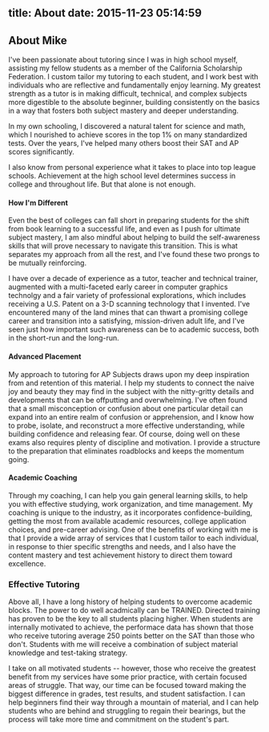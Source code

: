 title: About
date: 2015-11-23 05:14:59
---
## About Mike

I've been passionate about tutoring since I was in high school myself, assisting my fellow students as a member of the California Scholarship Federation. I custom tailor my tutoring to each student, and I work best with individuals who are reflective and fundamentally enjoy learning. My greatest strength as a tutor is in making difficult, technical, and complex subjects more digestible to the absolute beginner, building consistently on the basics in a way that fosters both subject mastery and deeper understanding.

In my own schooling, I discovered a natural talent for science and math, which I nourished to achieve scores in the top 1% on many standardized tests. Over the years, I've helped many others boost their SAT and AP scores significantly.

I also know from personal experience what it takes to place into top league schools. Achievement at the high school level determines success in college and throughout life. But that alone is not enough.

#### How I'm Different

Even the best of colleges can fall short in preparing students for the shift from book learning to a successful life, and even as I push for ultimate subject mastery, I am also mindful about helping to build the self-awareness skills that will prove necessary to navigate this transition. This is what separates my approach from all the rest, and I've found these two prongs to be mutually reinforcing.

I have over a decade of experience as a tutor, teacher and technical trainer, augmented with a multi-faceted early career in computer graphics technolgy and a fair variety of professional explorations, which includes receiving a U.S. Patent on a 3-D scanning technology that I invented. I've encountered many of the land mines that can thwart a promising college career and transition into a satisfying, mission-driven adult life, and I've seen just how important such awareness can be to academic success, both in the short-run and the long-run.

#### Advanced Placement
My approach to tutoring for AP Subjects draws upon my deep inspiration from and retention of this material. I help my students to connect the naive joy and beauty they may find in the subject with the nitty-gritty details and developments that can be offputting and overwhelming. I've often found that a small misconception or confusion about one particular detail can expand into an entire realm of confusion or apprehension, and I know how to probe, isolate, and reconstruct a more effective understanding, while building confidence and releasing fear. Of course, doing well on these exams also requires plenty of discipline and motivation. I provide a structure to the preparation that eliminates roadblocks and keeps the momentum going.

#### Academic Coaching
Through my coaching, I can help you gain general learning skills, to help you with effective studying, work organization, and time management. My coaching is unique to the industry, as it incorporates confidence-building, getting the most from available academic resources, college application choices, and pre-career advising. One of the benefits of working with me is that I provide a wide array of services that I custom tailor to each individual, in response to thier specific strengths and needs, and I also have the content mastery and test achievement history to direct them toward excellence.

### Effective Tutoring
Above all, I have a long history of helping students to overcome academic blocks. The power to do well acadmically can be TRAINED. Directed training has proven to be the key to all students placing higher. When students are internally motivated to achieve, the performace data has shown that those who receive tutoring average 250 points better on the SAT than those who don't. Students with me will receive a combination of subject material knowledge and test-taking strategy.

I take on all motivated students -- however, those who receive the greatest benefit from my services have some prior practice, with certain focused areas of struggle. That way, our time can be focused toward making the biggest difference in grades, test results, and student satisfaction. I can help beginners find their way through a mountain of material, and I can help students who are behind and struggling to regain their bearings, but the process will take more time and commitment on the student's part.
